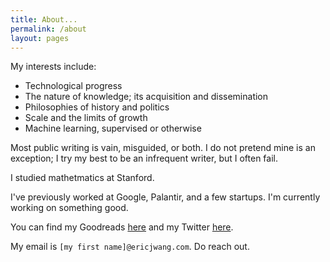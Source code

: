```yaml
---
title: About...
permalink: /about
layout: pages
---
```


My interests include:

- Technological progress
- The nature of knowledge; its acquisition and dissemination
- Philosophies of history and politics
- Scale and the limits of growth
- Machine learning, supervised or otherwise

Most public writing is vain, misguided, or both.
I do not pretend mine is an exception;
I try my best to be an infrequent writer, but I often fail.

I studied mathetmatics at Stanford.

I've previously worked at Google, Palantir, and a few startups.
I'm currently working on something good.

You can find my Goodreads [here](https://www.goodreads.com/ecjwg)
and my Twitter [here](https://twitter.com/ecjwg).

My email is `[my first name]@ericjwang.com`. Do reach out.
